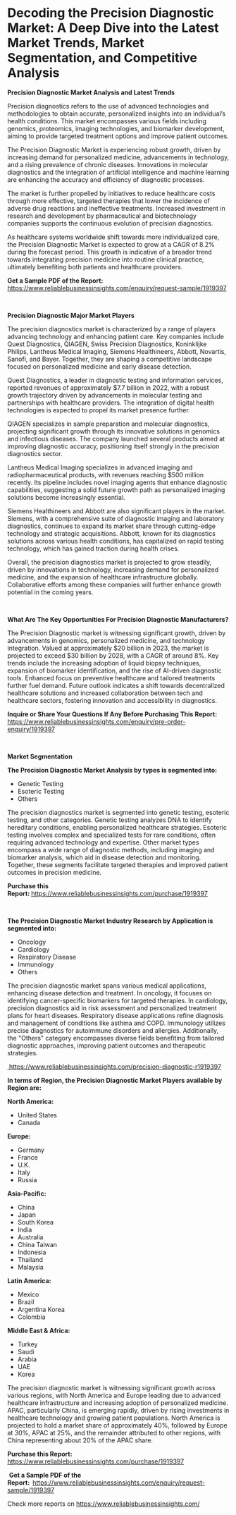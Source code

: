 <p><h1>Decoding the Precision Diagnostic Market: A Deep Dive into the Latest Market Trends, Market Segmentation, and Competitive Analysis</h1></p><p><strong>Precision Diagnostic Market Analysis and Latest Trends</strong></p>
<p><p>Precision diagnostics refers to the use of advanced technologies and methodologies to obtain accurate, personalized insights into an individual’s health conditions. This market encompasses various fields including genomics, proteomics, imaging technologies, and biomarker development, aiming to provide targeted treatment options and improve patient outcomes.</p><p>The Precision Diagnostic Market is experiencing robust growth, driven by increasing demand for personalized medicine, advancements in technology, and a rising prevalence of chronic diseases. Innovations in molecular diagnostics and the integration of artificial intelligence and machine learning are enhancing the accuracy and efficiency of diagnostic processes.</p><p>The market is further propelled by initiatives to reduce healthcare costs through more effective, targeted therapies that lower the incidence of adverse drug reactions and ineffective treatments. Increased investment in research and development by pharmaceutical and biotechnology companies supports the continuous evolution of precision diagnostics.</p><p>As healthcare systems worldwide shift towards more individualized care, the Precision Diagnostic Market is expected to grow at a CAGR of 8.2% during the forecast period. This growth is indicative of a broader trend towards integrating precision medicine into routine clinical practice, ultimately benefiting both patients and healthcare providers.</p></p>
<p><strong>Get a Sample PDF of the Report:&nbsp;</strong> <a href="https://www.reliablebusinessinsights.com/enquiry/request-sample/1919397?utm_campaign=2279&utm_medium=2&utm_source=Github&utm_content=ia&utm_term=04032025&utm_id=precision-diagnostic">https://www.reliablebusinessinsights.com/enquiry/request-sample/1919397</a></p>
<p>&nbsp;</p>
<p><strong>Precision Diagnostic Major Market Players</strong></p>
<p><p>The precision diagnostics market is characterized by a range of players advancing technology and enhancing patient care. Key companies include Quest Diagnostics, QIAGEN, Swiss Precision Diagnostics, Koninklijke Philips, Lantheus Medical Imaging, Siemens Healthineers, Abbott, Novartis, Sanofi, and Bayer. Together, they are shaping a competitive landscape focused on personalized medicine and early disease detection.</p><p>Quest Diagnostics, a leader in diagnostic testing and information services, reported revenues of approximately $7.7 billion in 2022, with a robust growth trajectory driven by advancements in molecular testing and partnerships with healthcare providers. The integration of digital health technologies is expected to propel its market presence further.</p><p>QIAGEN specializes in sample preparation and molecular diagnostics, projecting significant growth through its innovative solutions in genomics and infectious diseases. The company launched several products aimed at improving diagnostic accuracy, positioning itself strongly in the precision diagnostics sector.</p><p>Lantheus Medical Imaging specializes in advanced imaging and radiopharmaceutical products, with revenues reaching $500 million recently. Its pipeline includes novel imaging agents that enhance diagnostic capabilities, suggesting a solid future growth path as personalized imaging solutions become increasingly essential.</p><p>Siemens Healthineers and Abbott are also significant players in the market. Siemens, with a comprehensive suite of diagnostic imaging and laboratory diagnostics, continues to expand its market share through cutting-edge technology and strategic acquisitions. Abbott, known for its diagnostics solutions across various health conditions, has capitalized on rapid testing technology, which has gained traction during health crises.</p><p>Overall, the precision diagnostics market is projected to grow steadily, driven by innovations in technology, increasing demand for personalized medicine, and the expansion of healthcare infrastructure globally. Collaborative efforts among these companies will further enhance growth potential in the coming years.</p></p>
<p>&nbsp;</p>
<p><strong>What Are The Key Opportunities For Precision Diagnostic Manufacturers?</strong></p>
<p><p>The Precision Diagnostic market is witnessing significant growth, driven by advancements in genomics, personalized medicine, and technology integration. Valued at approximately $20 billion in 2023, the market is projected to exceed $30 billion by 2028, with a CAGR of around 8%. Key trends include the increasing adoption of liquid biopsy techniques, expansion of biomarker identification, and the rise of AI-driven diagnostic tools. Enhanced focus on preventive healthcare and tailored treatments further fuel demand. Future outlook indicates a shift towards decentralized healthcare solutions and increased collaboration between tech and healthcare sectors, fostering innovation and accessibility in diagnostics.</p></p>
<p><strong>Inquire or Share Your Questions If Any Before Purchasing This Report:</strong> <a href="https://www.reliablebusinessinsights.com/enquiry/pre-order-enquiry/1919397?utm_campaign=2279&utm_medium=2&utm_source=Github&utm_content=ia&utm_term=04032025&utm_id=precision-diagnostic">https://www.reliablebusinessinsights.com/enquiry/pre-order-enquiry/1919397</a></p>
<p>&nbsp;</p>
<p><strong>Market Segmentation</strong></p>
<p><strong>The Precision Diagnostic Market Analysis by types is segmented into:</strong></p>
<p><ul><li>Genetic Testing</li><li>Esoteric Testing</li><li>Others</li></ul></p>
<p><p>The precision diagnostics market is segmented into genetic testing, esoteric testing, and other categories. Genetic testing analyzes DNA to identify hereditary conditions, enabling personalized healthcare strategies. Esoteric testing involves complex and specialized tests for rare conditions, often requiring advanced technology and expertise. Other market types encompass a wide range of diagnostic methods, including imaging and biomarker analysis, which aid in disease detection and monitoring. Together, these segments facilitate targeted therapies and improved patient outcomes in precision medicine.</p></p>
<p><strong>Purchase this Report:&nbsp;</strong><a href="https://www.reliablebusinessinsights.com/purchase/1919397?utm_campaign=2279&utm_medium=2&utm_source=Github&utm_content=ia&utm_term=04032025&utm_id=precision-diagnostic">https://www.reliablebusinessinsights.com/purchase/1919397</a></p>
<p>&nbsp;</p>
<p><strong>The Precision Diagnostic Market Industry Research by Application is segmented into:</strong></p>
<p><ul><li>Oncology</li><li>Cardiology</li><li>Respiratory Disease</li><li>Immunology</li><li>Others</li></ul></p>
<p><p>The precision diagnostic market spans various medical applications, enhancing disease detection and treatment. In oncology, it focuses on identifying cancer-specific biomarkers for targeted therapies. In cardiology, precision diagnostics aid in risk assessment and personalized treatment plans for heart diseases. Respiratory disease applications refine diagnosis and management of conditions like asthma and COPD. Immunology utilizes precise diagnostics for autoimmune disorders and allergies. Additionally, the "Others" category encompasses diverse fields benefiting from tailored diagnostic approaches, improving patient outcomes and therapeutic strategies.</p></p>
<p><a href="https://www.reliablebusinessinsights.com/precision-diagnostic-r1919397?utm_campaign=2279&utm_medium=2&utm_source=Github&utm_content=ia&utm_term=04032025&utm_id=precision-diagnostic">&nbsp;https://www.reliablebusinessinsights.com/precision-diagnostic-r1919397</a></p>
<p><strong>In terms of Region, the Precision Diagnostic Market Players available by Region are:</strong></p>
<p>
    <p> <strong> North America: </strong>
        <ul>
            <li>United States</li>
            <li>Canada</li>
        </ul>
        </p> 
    <p> <strong> Europe: </strong>
        <ul>
            <li>Germany</li>
            <li>France</li>
            <li>U.K.</li>
            <li>Italy</li>
            <li>Russia</li>
        </ul>
        </p> 
    <p> <strong> Asia-Pacific: </strong>
        <ul>
            <li>China</li>
            <li>Japan</li>
            <li>South Korea</li>
            <li>India</li>
            <li>Australia</li>
            <li>China Taiwan</li>
            <li>Indonesia</li>
            <li>Thailand</li>
            <li>Malaysia</li>
        </ul>
        </p> 
    <p> <strong> Latin America: </strong>
        <ul>
            <li>Mexico</li>
            <li>Brazil</li>
            <li>Argentina Korea</li>
            <li>Colombia</li>
        </ul>
        </p> 
    <p> <strong> Middle East & Africa: </strong>
        <ul>
            <li>Turkey</li>
            <li>Saudi</li>
            <li>Arabia</li>
            <li>UAE</li>
            <li>Korea</li>
        </ul>
    </p>
    </p>
<p><p>The precision diagnostic market is witnessing significant growth across various regions, with North America and Europe leading due to advanced healthcare infrastructure and increasing adoption of personalized medicine. APAC, particularly China, is emerging rapidly, driven by rising investments in healthcare technology and growing patient populations. North America is projected to hold a market share of approximately 40%, followed by Europe at 30%, APAC at 25%, and the remainder attributed to other regions, with China representing about 20% of the APAC share.</p></p>
<p><strong>Purchase this Report: </strong><a href="https://www.reliablebusinessinsights.com/purchase/1919397?utm_campaign=2279&utm_medium=2&utm_source=Github&utm_content=ia&utm_term=04032025&utm_id=precision-diagnostic">https://www.reliablebusinessinsights.com/purchase/1919397</a></p>
<p>&nbsp;<strong>Get a Sample PDF of the Report:&nbsp;&nbsp;</strong><a href="https://www.reliablebusinessinsights.com/enquiry/request-sample/1919397?utm_campaign=2279&utm_medium=2&utm_source=Github&utm_content=ia&utm_term=04032025&utm_id=precision-diagnostic">https://www.reliablebusinessinsights.com/enquiry/request-sample/1919397</a></p>
<p><strong></strong></p>
<p>Check more reports on <a href="https://www.reliablebusinessinsights.com/?utm_campaign=2279&utm_medium=2&utm_source=Github&utm_content=ia&utm_term=04032025&utm_id=precision-diagnostic">https://www.reliablebusinessinsights.com/</a></p>